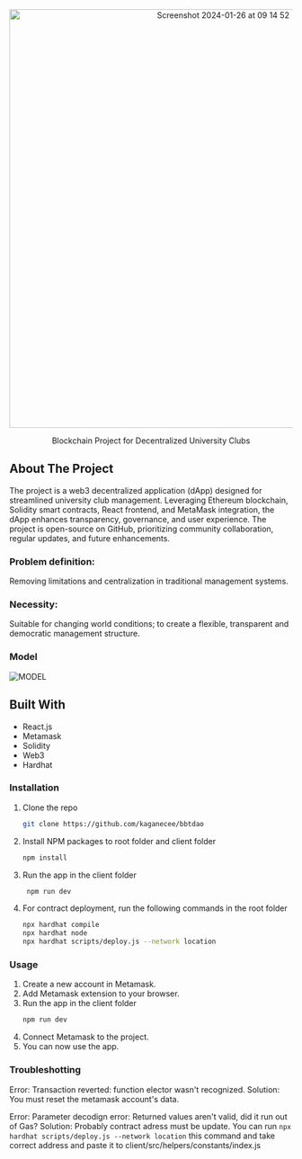 <div align="center">

<img width="745" alt="Screenshot 2024-01-26 at 09 14 52" src="https://github.com/kaganecee/bbtdao/assets/56219023/d5b5a6dc-7324-41d8-ac91-06b2f0982cfd">

  <p align="center">
    Blockchain Project for Decentralized University Clubs
  </p>
</div>

## About The Project

The project is a web3 decentralized application (dApp) designed for streamlined university club management. Leveraging Ethereum blockchain, Solidity smart contracts, React frontend, and MetaMask integration, the dApp enhances transparency, governance, and user experience. The project is open-source on GitHub, prioritizing community collaboration, regular updates, and future enhancements.

### Problem definition:
Removing limitations and centralization in traditional management systems.

### Necessity:
Suitable for changing world conditions; to create a flexible, transparent and democratic management structure.

### Model

![MODEL](https://github.com/kaganecee/bbtdao/assets/56219023/a792f1b7-0670-4d00-8a3f-1e3cd89d2d8e)

## Built With

- React.js
- Metamask
- Solidity
- Web3
- Hardhat

### Installation

1. Clone the repo
   ```sh
   git clone https://github.com/kaganecee/bbtdao
   ```
2. Install NPM packages to root folder and client folder
   ```sh
   npm install
   ```
3. Run the app in the client folder

   ```sh
    npm run dev
   ```

4. For contract deployment, run the following commands in the root folder
   ```sh
   npx hardhat compile
   npx hardhat node
   npx hardhat scripts/deploy.js --network location
   ```

### Usage

1. Create a new account in Metamask.
2. Add Metamask extension to your browser.
3. Run the app in the client folder
   ```sh
   npm run dev
   ```
4. Connect Metamask to the project.
5. You can now use the app.

### Troubleshotting

Error: Transaction reverted: function elector wasn't recognized.
Solution: You must reset the metamask account's data.

Error: Parameter decodign error: Returned values aren't valid, did it run out of Gas?
Solution: Probably contract adress must be update.
You can run ```npx hardhat scripts/deploy.js --network location``` this command and take correct address and paste it to client/src/helpers/constants/index.js
